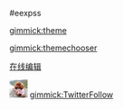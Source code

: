 #eexpss

[gimmick:theme](united)

[gimmick:themechooser](选择皮肤)

[在线编辑](http://prose.io/#eexpress)

![](pic/Awuuu-32.jpg) [gimmick:TwitterFollow](@eexpss)
